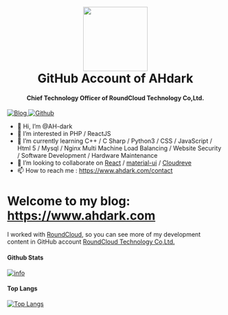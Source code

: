 <h1 align="center">
  <br>
  <a href="https://www.ahdark.com/" alt="logo" ><img src="https://cdn.jsdelivr.net/gh/AH-dark/AH-dark/Logo_AHdark-200-1000x1000px.png" width="150"/></a>
  <br>
  GitHub Account of AHdark
  <br>
</h1>

<h4 align="center">Chief Technology Officer of RoundCloud Technology Co,Ltd.</h4>

<p>
  <a href="https://www.ahdark.com" target="_blank">
    <img alt="Blog" src="https://img.shields.io/badge/Blog-%231D7EA7.svg?&style=for-the-badge&logo=wordpress&logoColor=white" />
  </a> 
  <a href="https://github.com/AH-dark" target="_blank">
    <img alt="Github" src="https://img.shields.io/badge/GitHub-%2312100E.svg?&style=for-the-badge&logo=Github&logoColor=white" />
  </a> 
</p>

- 👋 Hi, I’m @AH-dark
- 👀 I’m interested in PHP / ReactJS
- 🌱 I’m currently learning C++ / C Sharp / Python3 / CSS / JavaScript / Html 5 / Mysql / Nginx Multi Machine Load Balancing / Website Security / Software Development / Hardware Maintenance
- 💞️ I’m looking to collaborate on [React](https://github.com/facebook/react) / [material-ui](https://github.com/mui-org/material-ui) / [Cloudreve](https://github.com/cloudreve/Cloudreve)
- 📫 How to reach me : <https://www.ahdark.com/contact>


# Welcome to my blog: <https://www.ahdark.com>

I worked with [RoundCloud](https://www.roundcloud.cn), so you can see more of my development content in GitHub account [RoundCloud Technology Co,Ltd.](https://github.com/Roundcloud-CN)

#### Github Stats
[![info](https://github-readme-stats.vercel.app/api?username=ah-dark&count_private=true&show_icons=true&line_height=20)](https://github.com/anuraghazra/github-readme-stats)

#### Top Langs
[![Top Langs](https://github-readme-stats.vercel.app/api/top-langs/?username=ah-dark&layout=compact&langs_count=6&card_width=445)](https://github.com/anuraghazra/github-readme-stats)
